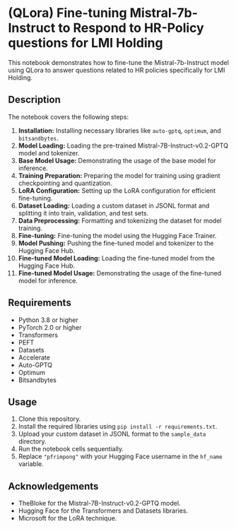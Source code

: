 # (QLora) Fine-tuning Mistral-7b-Instruct to Respond to HR-Policy questions for LMI Holding

This notebook demonstrates how to fine-tune the Mistral-7b-Instruct model using QLora to answer questions related to HR policies specifically for LMI Holding.

## Description

The notebook covers the following steps:

1. **Installation:** Installing necessary libraries like `auto-gptq`, `optimum`, and `bitsandbytes`.
2. **Model Loading:** Loading the pre-trained Mistral-7B-Instruct-v0.2-GPTQ model and tokenizer.
3. **Base Model Usage:** Demonstrating the usage of the base model for inference.
4. **Training Preparation:** Preparing the model for training using gradient checkpointing and quantization.
5. **LoRA Configuration:** Setting up the LoRA configuration for efficient fine-tuning.
6. **Dataset Loading:** Loading a custom dataset in JSONL format and splitting it into train, validation, and test sets.
7. **Data Preprocessing:** Formatting and tokenizing the dataset for model training.
8. **Fine-tuning:** Fine-tuning the model using the Hugging Face Trainer.
9. **Model Pushing:** Pushing the fine-tuned model and tokenizer to the Hugging Face Hub.
10. **Fine-tuned Model Loading:** Loading the fine-tuned model from the Hugging Face Hub.
11. **Fine-tuned Model Usage:** Demonstrating the usage of the fine-tuned model for inference.

## Requirements

- Python 3.8 or higher
- PyTorch 2.0 or higher
- Transformers
- PEFT
- Datasets
- Accelerate
- Auto-GPTQ
- Optimum
- Bitsandbytes

## Usage

1. Clone this repository.
2. Install the required libraries using `pip install -r requirements.txt`.
3. Upload your custom dataset in JSONL format to the `sample_data` directory.
4. Run the notebook cells sequentially.
5. Replace `"pfrimpong"` with your Hugging Face username in the `hf_name` variable.

## Acknowledgements

- TheBloke for the Mistral-7B-Instruct-v0.2-GPTQ model.
- Hugging Face for the Transformers and Datasets libraries.
- Microsoft for the LoRA technique.
